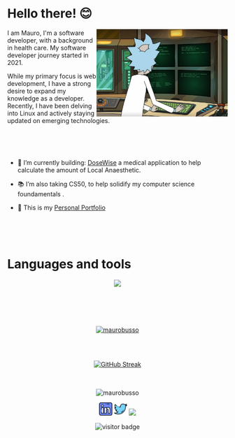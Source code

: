# Hello there!  :blush:

<img align="right" width="300px" height="200px" src="https://raw.githubusercontent.com/maurobusso/maurobusso/main/img1.webp" /> 

I am Mauro, I'm a software developer, with a background in health care. My software developer journey started in 2021. 

While my primary focus is web development, I have a strong desire to expand my knowledge as a developer. Recently, I have been delving into Linux and actively staying updated on emerging technologies.

<br/>
<br/>
<br/>

- :nut_and_bolt: I’m currently building: [DoseWise](https://github.com/maurobusso/DoseWise) a medical application to help calculate the amount of Local Anaesthetic.

- :books: I’m also taking CS50, to help solidify my computer science foundamentals .

- :bust_in_silhouette: This is my [Personal Portfolio](https://portfolio-mb93.vercel.app/about)

<br/>
<br/>
<br/>

# Languages and tools

<p align="center">
  <img src="https://skillicons.dev/icons?i=html,css,js,react,express,postgresql,sqlite,mongodb,tailwind,ts,supabase,c,python,ruby,flask,linux,git,github,netlify&perline=7" />
</p>

#

<br />
<br />

<p align="center"> <a href="https://github.com/ryo-ma/github-profile-trophy"><img src="https://github-profile-trophy.vercel.app/?username=maurobusso&theme=onedark&row=3&column=4" alt="maurobusso" /></a> </p>
  
<br />
<br />

<div align="center">

   [![GitHub Streak](https://streak-stats.demolab.com?user=maurobusso&theme=vue-dark)](https://git.io/streak-stats) 
 
</div>

<br />
<br />

<div align="center">
  <img src="https://github-readme-stats.vercel.app/api/top-langs?username=maurobusso&show_icons=true&locale=en&layout=compact" alt="maurobusso" />
</div >


<p align='center'>
  <a href="https://www.linkedin.com/in/maurobusso/"><img height="30" src="https://raw.githubusercontent.com/8bithemant/8bithemant/master/linkedin.png?raw=true"></a>
  <a href="https://twitter.com/MauroBusso4"><img height="30" src="https://raw.githubusercontent.com/8bithemant/8bithemant/master/twitter.png?raw=true"></a>
  <a href="mailto:mauro.busso12@gmail.com"><img height="30" src="https://user-images.githubusercontent.com/107254152/192117495-48f525bb-451a-4be3-a97f-3975f3648831.png"></a>
</p>

<p  align="center">
  <img src="https://visitor-badge.laobi.icu/badge?page_id=maurobusso" alt="visitor badge"/>       
</p>
